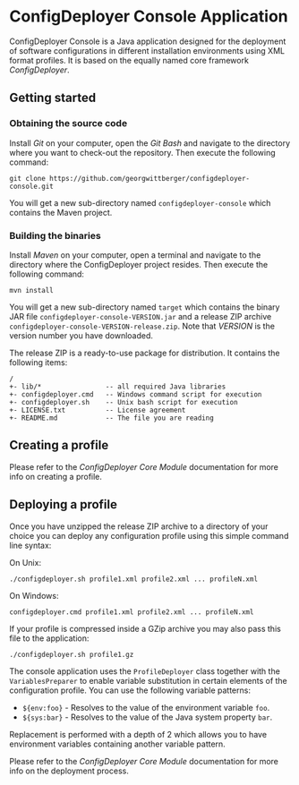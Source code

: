 ConfigDeployer Console Application
==================================

ConfigDeployer Console is a Java application designed for the deployment of software configurations in different installation environments using XML format profiles. It is based on the equally named core framework *ConfigDeployer*.

Getting started
---------------

### Obtaining the source code

Install *Git* on your computer, open the *Git Bash* and navigate to the directory where you want to check-out the repository. Then execute the following command:

    git clone https://github.com/georgwittberger/configdeployer-console.git

You will get a new sub-directory named `configdeployer-console` which contains the Maven project.

### Building the binaries

Install *Maven* on your computer, open a terminal and navigate to the directory where the ConfigDeployer project resides. Then execute the following command:

    mvn install

You will get a new sub-directory named `target` which contains the binary JAR file `configdeployer-console-VERSION.jar` and a release ZIP archive `configdeployer-console-VERSION-release.zip`. Note that *VERSION* is the version number you have downloaded.

The release ZIP is a ready-to-use package for distribution. It contains the following items:

    /
    +- lib/*                -- all required Java libraries
    +- configdeployer.cmd   -- Windows command script for execution
    +- configdeployer.sh    -- Unix bash script for execution
    +- LICENSE.txt          -- License agreement
    +- README.md            -- The file you are reading

Creating a profile
------------------

Please refer to the *ConfigDeployer Core Module* documentation for more info on creating a profile.

Deploying a profile
-------------------

Once you have unzipped the release ZIP archive to a directory of your choice you can deploy any configuration profile using this simple command line syntax:

On Unix:

    ./configdeployer.sh profile1.xml profile2.xml ... profileN.xml

On Windows:

    configdeployer.cmd profile1.xml profile2.xml ... profileN.xml

If your profile is compressed inside a GZip archive you may also pass this file to the application:

    ./configdeployer.sh profile1.gz

The console application uses the `ProfileDeployer` class together with the `VariablesPreparer` to enable variable substitution in certain elements of the configuration profile. You can use the following variable patterns:

-   `${env:foo}` - Resolves to the value of the environment variable `foo`.
-   `${sys:bar}` - Resolves to the value of the Java system property `bar`.

Replacement is performed with a depth of 2 which allows you to have environment variables containing another variable pattern.

Please refer to the *ConfigDeployer Core Module* documentation for more info on the deployment process.
